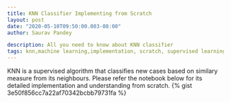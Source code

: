```yaml
---
title: KNN Classifier Implementing from Scratch
layout: post
date: "2020-05-10T09:50:00.003-08:00"
author: Saurav Pandey

description: All you need to know about KNN classifier
tags: knn,machine learning,implementation, scratch, supervised learning
---
```

KNN is a supervised algorithm that classifies new cases based on similary measure from its neighbours. Please refer the notebook below for its detailed implementation and understanding from scratch.
{% gist 3e50f856cc7a22af70342bcbb79731fa %}
